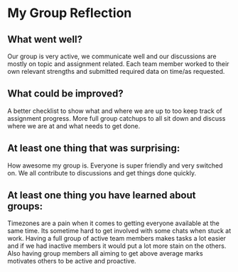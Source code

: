 # My Group Reflection 

## What went well?
Our group is very active, we communicate well and our discussions are mostly on topic and assignment related. Each team member worked to their own relevant strengths and submitted required data on time/as requested. 

## What could be improved?
A better checklist to show what and where we are up to too keep track of assignment progress. More full group catchups to all sit down and discuss where we are at and what needs to get done. 

## At least one thing that was surprising:
How awesome my group is. Everyone is super friendly and very switched on. We all contribute to discussions and get things done quickly. 

## At least one thing you have learned about groups:
Timezones are a pain when it comes to getting everyone available at the same time. Its sometime hard to get involved with some chats when stuck at work. Having a full group of active team members makes tasks a lot easier and if we had inactive members it would put a lot more stain on the others. Also having group members all aiming to get above average marks motivates others to be active and proactive.
